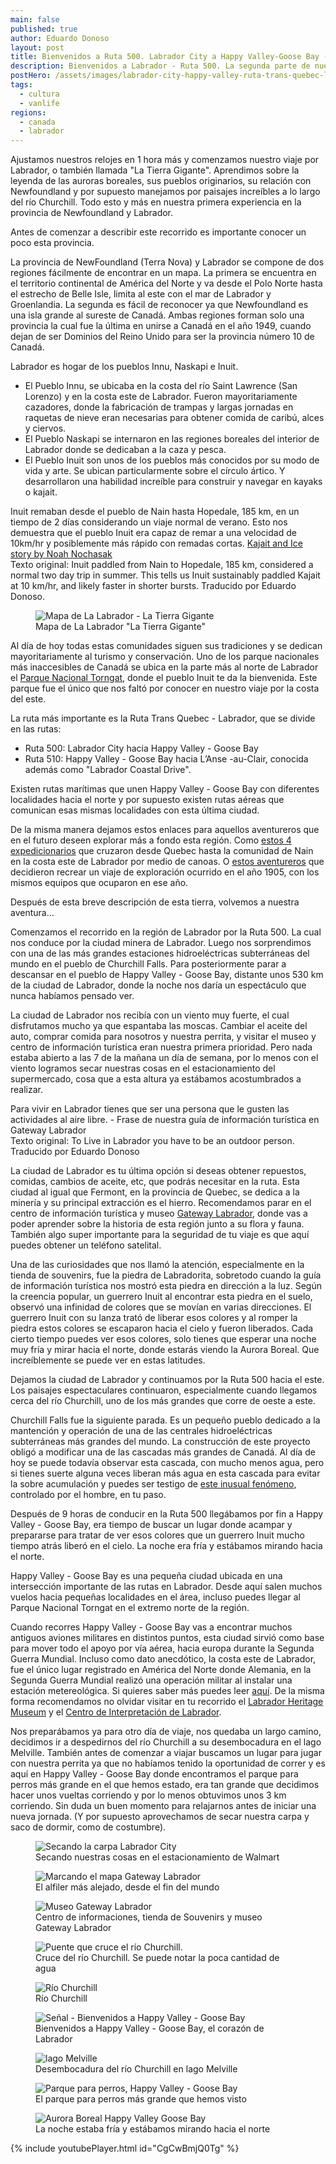 ```yaml
---
main: false
published: true
author: Eduardo Donoso
layout: post
title: Bienvenidos a Ruta 500. Labrador City a Happy Valley-Goose Bay - Ruta Trans Quebec-Labrador Parte 2
description: Bienvenidos a Labrador - Ruta 500. La segunda parte de nuestra aventura por la Ruta Trans Quebec - Labrador.
postHero: /assets/images/labrador-city-happy-valley-ruta-trans-quebec-labrador-parte-2/1.jpg
tags:
  - cultura
  - vanlife
regions:
  - canada
  - labrador
---
```

Ajustamos nuestros relojes en 1 hora más y comenzamos nuestro viaje por Labrador, o también llamada "La Tierra Gigante". Aprendimos sobre la leyenda de las auroras boreales, sus pueblos originarios, su relación con Newfoundland y por supuesto manejamos por paisajes increíbles a lo largo del río Churchill. Todo esto y más en nuestra primera experiencia en la provincia de Newfoundland y Labrador.

Antes de comenzar a describir este recorrido es importante conocer un poco esta provincia.

La provincia de NewFoundland (Terra Nova) y Labrador se compone de dos regiones fácilmente de encontrar en un mapa. La primera se encuentra en el territorio continental de América del Norte y va desde el Polo Norte hasta el estrecho de Belle Isle, limita al este con el mar de Labrador y Groenlandia. La segunda es fácil de reconocer ya que Newfoundland es una isla grande al sureste de Canadá.  Ambas regiones forman solo una provincia la cual fue la última en unirse a Canadá en el año 1949, cuando dejan de ser Dominios del Reino Unido para ser la provincia número 10 de Canadá.

Labrador es hogar de los pueblos Innu, Naskapi e Inuit.
- El Pueblo Innu, se ubicaba en la costa del río Saint Lawrence (San Lorenzo) y en la costa este de Labrador. Fueron mayoritariamente cazadores, donde la fabricación de trampas y largas jornadas en raquetas de nieve eran necesarias para obtener comida de caribú, alces y ciervos.
- El Pueblo Naskapi se internaron en las regiones boreales del interior de Labrador donde se dedicaban a la caza y pesca.
- El Pueblo Inuit son unos de los pueblos más conocidos por su modo de vida y arte. Se ubican particularmente sobre el círculo ártico. Y desarrollaron una habilidad increíble para construir y navegar en kayaks o kajait.

<div class="quote">
  Inuit remaban desde el pueblo de Nain hasta Hopedale, 185 km, en un tiempo de 2 días considerando un viaje normal de verano. Esto nos demuestra que el pueblo Inuit era capaz de remar a una velocidad de 10km/hr y posiblemente más rápido con remadas cortas. <a href="https://www.skgabc.com/news/posts/kajait-and-ice-it-happened" title="SKGABC">Kajait and Ice story by Noah Nochasak</a>
</div>
<div class="cc">
  Texto original: Inuit paddled from Nain to Hopedale, 185 km, considered a normal two day trip in summer. This tells us Inuit sustainably paddled Kajait at 10 km/hr, and likely faster in shorter bursts. Traducido por Eduardo Donoso.
</div>

<figure class="figure">
  <img class="image" src="/assets/images/labrador-city-happy-valley-ruta-trans-quebec-labrador-parte-2/2.jpg" alt="Mapa de La Labrador - La Tierra Gigante">
  <figcaption class="img-caption">Mapa de La Labrador "La Tierra Gigante"</figcaption>
</figure>

Al día de hoy todas estas comunidades siguen sus tradiciones y se dedican mayoritariamente al turismo y conservación. Uno de los parque nacionales más inaccesibles de Canadá se ubica en la parte más al norte de Labrador el <a href="https://www.pc.gc.ca/en/pn-np/nl/torngats/info" title="Parcs Canada - Torngat Mountains National Park">Parque Nacional Torngat</a>, donde el pueblo Inuit te da la bienvenida. Este parque fue el único que nos faltó por conocer en nuestro viaje por la costa del este.

La ruta más importante es la Ruta Trans Quebec - Labrador, que se divide en las rutas:
- Ruta 500: Labrador City hacia Happy Valley - Goose Bay
- Ruta 510: Happy Valley -  Goose Bay hacia L’Anse -au-Clair, conocida además como "Labrador Coastal Drive".

 Existen rutas marítimas que unen Happy Valley - Goose Bay con diferentes localidades hacia el norte y por supuesto existen rutas aéreas que comunican esas mismas localidades con esta última ciudad.

De la misma manera dejamos estos enlaces para aquellos aventureros que en el futuro deseen explorar más a fondo esta región. Como <a href="https://www.youtube.com/watch?v=VKtHECyJBPA" title="Northern Scavenger">estos 4 expedicionarios</a> que cruzaron desde Quebec hasta la comunidad de Nain en la costa este de Labrador por medio de canoas. O <a href="https://www.youtube.com/watch?v=167TSveVGxk" title="Labrador Passage">estos aventureros</a> que decidieron recrear un viaje de exploración ocurrido en el año 1905, con los mismos equipos que ocuparon en ese año.

Después de esta breve descripción de esta tierra, volvemos a nuestra aventura…

Comenzamos el recorrido en la región de Labrador por la Ruta 500. La cual nos conduce por la ciudad minera de Labrador. Luego nos sorprendimos con una de las más grandes estaciones hidroeléctricas subterráneas del mundo en el pueblo de Churchill Falls. Para posteriormente parar a descansar en el pueblo de Happy Valley - Goose Bay, distante unos 530 km de la ciudad de Labrador, donde la noche nos daría un espectáculo que nunca habíamos pensado ver.

La ciudad de Labrador nos recibía con un viento muy fuerte, el cual disfrutamos mucho ya que espantaba las moscas. Cambiar el aceite del auto, comprar comida para nosotros y nuestra perrita, y visitar el museo y centro de información turística eran nuestra primera prioridad. Pero nada estaba abierto a las 7 de la mañana un día de semana, por lo menos con el viento logramos secar nuestras cosas en el estacionamiento del supermercado, cosa que a esta altura ya estábamos acostumbrados a realizar.

<div class="quote">
  Para vivir en Labrador tienes que ser una persona que le gusten las actividades al aire libre. - Frase de nuestra guía de información turística en Gateway Labrador
</div>
<div class="cc">
  Texto original: To Live in Labrador you have to be an outdoor person. Traducido por Eduardo Donoso
</div>

La ciudad de Labrador es tu última opción si deseas obtener repuestos, comidas, cambios de aceite, etc, que podrás necesitar en la ruta. Esta ciudad al igual que Fermont, en la provincia de Quebec, se dedica a la minería y su principal extracción es el hierro.
Recomendamos parar en el centro de información turística y museo <a href="https://www.gatewaylabrador.ca/" title="Gateway Labrador">Gateway Labrador</a>, donde vas a poder aprender sobre la historia de esta región junto a su flora y fauna. También algo super importante para la seguridad de tu viaje es que aquí puedes obtener un teléfono satelital.

Una de las curiosidades que nos llamó la atención, especialmente en la tienda de souvenirs, fue la piedra de Labradorita, sobretodo cuando la guía de información turística nos mostró esta piedra en dirección a la luz. Según la creencia popular, un guerrero Inuit al encontrar esta piedra en el suelo, observó una infinidad de colores que se movían en varias direcciones. El guerrero Inuit con su lanza trató de liberar esos colores y al romper la piedra estos colores se escaparon hacia el cielo y fueron liberados. Cada cierto tiempo puedes ver esos colores, solo tienes que esperar una noche muy fría y mirar hacia el norte, donde estarás viendo la Aurora Boreal. Que increíblemente se puede ver en estas latitudes.

Dejamos la ciudad de Labrador y continuamos por la Ruta 500 hacia el este. Los paisajes espectaculares continuaron, especialmente cuando llegamos cerca del río Churchill, uno de los más grandes que corre de oeste a este.

Churchill Falls fue la siguiente parada. Es un pequeño pueblo dedicado a la mantención y operación de una de las centrales hidroeléctricas subterráneas más grandes del mundo. La construcción de este proyecto obligó a modificar una de las cascadas más grandes de Canadá. Al día de hoy se puede todavía observar esta cascada, con mucho menos agua, pero si tienes suerte alguna veces liberan más agua en esta cascada para evitar la sobre acumulación y puedes ser testigo de <a href="https://www.cbc.ca/news/canada/newfoundland-labrador/churchill-falls-bonanza-1.5265645" title="CBC">este inusual fenómeno</a>, controlado por el hombre, en tu paso.

Después de 9 horas de conducir en la Ruta 500 llegábamos por fin a Happy Valley - Goose Bay, era tiempo de buscar un lugar donde acampar y prepararse para tratar de ver esos colores que un guerrero Inuit mucho tiempo atrás liberó en el cielo. La noche era fría y estábamos mirando hacia el norte.

Happy Valley - Goose Bay es una pequeña ciudad ubicada en una intersección importante de las rutas en Labrador.  Desde aquí salen muchos vuelos hacia pequeñas localidades en el área, incluso puedes llegar al Parque Nacional Torngat en el extremo norte de la región.

Cuando recorres Happy Valley - Goose Bay vas a encontrar muchos antiguos aviones militares en distintos puntos, esta ciudad sirvió como base para mover todo el apoyo por vía aérea, hacia europa durante la Segunda Guerra Mundial.
Incluso como dato anecdótico, la costa este de Labrador, fue el único lugar registrado en América del Norte donde Alemania, en la Segunda Guerra Mundial realizó una operación militar al instalar una estación metereológica. Si quieres saber más puedes leer <a href="https://ireneu.blogspot.com/2014/11/kurt-la-olvidada-estacion-meteorologica.html#:~:text=Se%20trataba%20de%20Kurt%2C%20la%20estaci%C3%B3n%20meteorol%C3%B3gica%20nazi%20en%20Canad%C3%A1.&text=La%20Segunda%20Guerra%20Mundial%2C%20por,hizo%20en%20suelo%20de%20Norteam%C3%A9rica.&text=O%20al%20menos%20se%20cre%C3%ADa,de%20la%20pen%C3%ADnsula%20del%20Labrador." title="KURT, LA OLVIDADA ESTACIÓN METEOROLÓGICA NAZI">aquí</a>.
De la misma forma recomendamos no olvidar visitar en tu recorrido el <a href="http://www.labradorheritagemuseum.ca/home/" title="Labrador Heritage Museum">Labrador Heritage Museum</a> y el <a href="https://www.therooms.ca/labrador-interpretation-centre" title="Labrador Interpretation Centre">Centro de Interpretación de Labrador</a>.

Nos preparábamos ya para otro día de viaje, nos quedaba un largo camino, decidimos ir a despedirnos del río Churchill a su desembocadura en el lago Melville. También antes de comenzar a viajar buscamos un lugar para jugar con nuestra perrita ya que no habíamos tenido la oportunidad de correr y es aquí en Happy Valley - Goose Bay donde encontramos el parque para perros más grande en el que hemos estado, era tan grande que decidimos hacer unos vueltas corriendo y por lo menos obtuvimos unos 3 km corriendo. Sin duda un buen momento para relajarnos antes de iniciar una nueva jornada. (Y por supuesto aprovechamos de secar nuestra carpa y saco de dormir, como de costumbre).

<figure class="figure">
  <img class="image" src="/assets/images/labrador-city-happy-valley-ruta-trans-quebec-labrador-parte-2/3.jpg" alt="Secando la carpa Labrador City">
  <figcaption class="img-caption">Secando nuestras cosas en el estacionamiento de Walmart</figcaption>
</figure>
<figure class="figure">
  <img class="image" src="/assets/images/labrador-city-happy-valley-ruta-trans-quebec-labrador-parte-2/4.jpg" alt="Marcando el mapa Gateway Labrador">
  <figcaption class="img-caption">El alfiler más alejado, desde el fin del mundo</figcaption>
</figure>
<figure class="figure">
  <img class="image" src="/assets/images/labrador-city-happy-valley-ruta-trans-quebec-labrador-parte-2/5.jpg" alt="Museo Gateway Labrador">
  <figcaption class="img-caption">Centro de informaciones, tienda de Souvenirs y museo Gateway Labrador</figcaption>
</figure>
<figure class="figure">
  <img class="image" src="/assets/images/labrador-city-happy-valley-ruta-trans-quebec-labrador-parte-2/6.jpg" alt="Puente que cruce el río Churchill.">
  <figcaption class="img-caption">Cruce del río Churchill. Se puede notar la poca cantidad de agua</figcaption>
</figure>
<figure class="figure">
  <img class="image" src="/assets/images/labrador-city-happy-valley-ruta-trans-quebec-labrador-parte-2/7.jpg" alt="Río Churchill">
  <figcaption class="img-caption">Río Churchill</figcaption>
</figure>
<figure class="figure">
  <img class="image" src="/assets/images/labrador-city-happy-valley-ruta-trans-quebec-labrador-parte-2/8.jpg" alt="Señal - Bienvenidos a Happy Valley - Goose Bay">
  <figcaption class="img-caption">Bienvenidos a Happy Valley - Goose Bay, el corazón de Labrador</figcaption>
</figure>
<figure class="figure">
  <img class="image" src="/assets/images/labrador-city-happy-valley-ruta-trans-quebec-labrador-parte-2/9.jpg" alt="lago Melville">
  <figcaption class="img-caption">Desembocadura del río Churchill en lago Melville</figcaption>
</figure>
<figure class="figure">
  <img class="image" src="/assets/images/labrador-city-happy-valley-ruta-trans-quebec-labrador-parte-2/10.jpg" alt="Parque para perros, Happy Valley - Goose Bay">
  <figcaption class="img-caption">El parque para perros más grande que hemos visto</figcaption>
</figure>
<figure class="figure">
  <img class="image" src="/assets/images/labrador-city-happy-valley-ruta-trans-quebec-labrador-parte-2/11.jpg" alt="Aurora Boreal Happy Valley Goose Bay">
  <figcaption class="img-caption">La noche estaba fría y estábamos mirando hacia el norte</figcaption>
</figure>

{% include youtubePlayer.html id="CgCwBmjQ0Tg" %}
